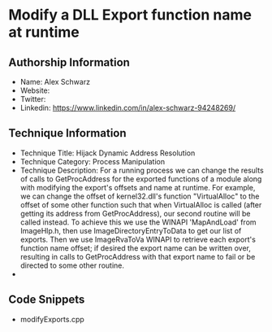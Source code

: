 # Modify a DLL Export function name at runtime

## Authorship Information
* Name: Alex Schwarz
* Website: 
* Twitter:
* Linkedin: https://www.linkedin.com/in/alex-schwarz-94248269/
  
## Technique Information
* Technique Title: Hijack Dynamic Address Resolution
* Technique Category: Process Manipulation
* Technique Description: For a running process we can change the results of calls to GetProcAddress for the exported functions of a module along with modifying the export's offsets and name at runtime. For example, we can change the offset of kernel32.dll's function "VirtualAlloc" to the offset of some other function such that when VirtualAlloc is called (after getting its address from GetProcAddress), our second routine will be called instead. To achieve this we use the WINAPI 'MapAndLoad' from ImageHlp.h, then use ImageDirectoryEntryToData to get our list of exports. Then we use ImageRvaToVa WINAPI to retrieve each export's function name offset; if desired the export name can be written over, resulting in calls to GetProcAddress with that export name to fail or be directed to some other routine. 
* 
## Code Snippets
* modifyExports.cpp
